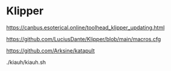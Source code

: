 # Klipper

https://canbus.esoterical.online/toolhead_klipper_updating.html

https://github.com/LuciusDante/Klipper/blob/main/macros.cfg

https://github.com/Arksine/katapult

./kiauh/kiauh.sh

